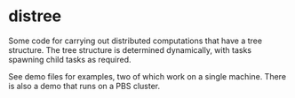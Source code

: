 # distree

Some code for carrying out distributed computations that have a tree structure.
The tree structure is determined dynamically, with tasks spawning child tasks as required.

See demo files for examples, two of which work on a single machine. There is also a demo that runs on a PBS cluster.